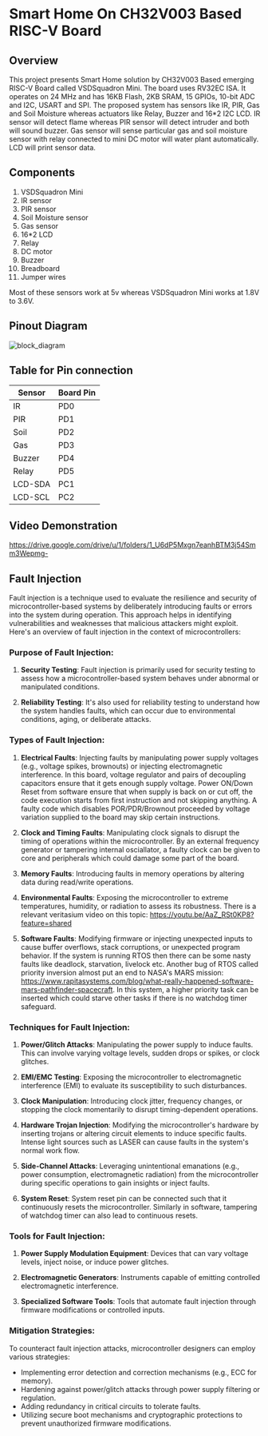 # Smart Home On CH32V003 Based RISC-V Board
## Overview
This project presents Smart Home solution by CH32V003 Based emerging RISC-V Board called VSDSquadron Mini. The board uses RV32EC ISA. It operates on 24 MHz and has 16KB Flash, 2KB SRAM, 15 GPIOs, 10-bit ADC and I2C, USART and SPI. The proposed system has sensors like IR, PIR, Gas and Soil Moisture whereas actuators like Relay, Buzzer and 16*2 I2C LCD. IR sensor will detect flame whereas PIR sensor will detect intruder and both will sound buzzer. Gas sensor will sense particular gas and soil moisture sensor with relay connected to mini DC motor will water plant automatically. LCD will print sensor data.

## Components
1. VSDSquadron Mini
2. IR sensor
3. PIR sensor
4. Soil Moisture sensor
5. Gas sensor
6. 16*2 LCD
7. Relay
8. DC motor
9. Buzzer
10. Breadboard
11. Jumper wires

Most of these sensors work at 5v whereas VSDSquadron Mini works at 1.8V to 3.6V.

## Pinout Diagram
![block_diagram](https://github.com/Pragnesh-Papaniya/vsdsquadron-mini-internship/assets/143833682/ac790370-6152-4979-8376-ca6498d97d08)

## Table for Pin connection
| Sensor        | Board Pin     |
| ------------- | ------------- |
| IR            | PD0           |
| PIR           | PD1           |
| Soil          | PD2           |
| Gas           | PD3           |
| Buzzer        | PD4           |
| Relay         | PD5           |
| LCD-SDA       | PC1           |
| LCD-SCL       | PC2           |

## Video Demonstration
https://drive.google.com/drive/u/1/folders/1_U6dP5Mxgn7eanhBTM3j54Smm3Wepmg-

## Fault Injection
Fault injection is a technique used to evaluate the resilience and security of microcontroller-based systems by deliberately introducing faults or errors into the system during operation. This approach helps in identifying vulnerabilities and weaknesses that malicious attackers might exploit. Here's an overview of fault injection in the context of microcontrollers:

### Purpose of Fault Injection:
1. **Security Testing**: Fault injection is primarily used for security testing to assess how a microcontroller-based system behaves under abnormal or manipulated conditions.
  
2. **Reliability Testing**: It's also used for reliability testing to understand how the system handles faults, which can occur due to environmental conditions, aging, or deliberate attacks.

### Types of Fault Injection:
1. **Electrical Faults**: Injecting faults by manipulating power supply voltages (e.g., voltage spikes, brownouts) or injecting electromagnetic interference. In this board, voltage regulator and pairs of decoupling capacitors ensure that it gets enough supply voltage. Power ON/Down Reset from software ensure that when supply is back on or cut off, the code execution starts from first instruction and not skipping anything. A faulty code which disables POR/PDR/Brownout proceeded by voltage variation supplied to the board may skip certain instructions.

2. **Clock and Timing Faults**: Manipulating clock signals to disrupt the timing of operations within the microcontroller. By an external frequency generator or tampering internal osciallator, a faulty clock can be given to core and peripherals which could damage some part of the board.

3. **Memory Faults**: Introducing faults in memory operations by altering data during read/write operations.

4. **Environmental Faults**: Exposing the microcontroller to extreme temperatures, humidity, or radiation to assess its robustness. There is a relevant veritasium video on this topic: https://youtu.be/AaZ_RSt0KP8?feature=shared

5. **Software Faults**: Modifying firmware or injecting unexpected inputs to cause buffer overflows, stack corruptions, or unexpected program behavior. If the system is running RTOS then there can be some nasty faults like deadlock, starvation, livelock etc. Another bug of RTOS called priority inversion almost put an end to NASA's MARS mission: https://www.rapitasystems.com/blog/what-really-happened-software-mars-pathfinder-spacecraft. In this system, a higher priority task can be inserted which could starve other tasks if there is no watchdog timer safeguard. 

### Techniques for Fault Injection:
1. **Power/Glitch Attacks**: Manipulating the power supply to induce faults. This can involve varying voltage levels, sudden drops or spikes, or clock glitches.

2. **EMI/EMC Testing**: Exposing the microcontroller to electromagnetic interference (EMI) to evaluate its susceptibility to such disturbances.

3. **Clock Manipulation**: Introducing clock jitter, frequency changes, or stopping the clock momentarily to disrupt timing-dependent operations.

4. **Hardware Trojan Injection**: Modifying the microcontroller's hardware by inserting trojans or altering circuit elements to induce specific faults. Intense light sources such as LASER can cause faults in the system's normal work flow.

5. **Side-Channel Attacks**: Leveraging unintentional emanations (e.g., power consumption, electromagnetic radiation) from the microcontroller during specific operations to gain insights or inject faults.

6. **System Reset**: System reset pin can be connected such that it continuously resets the microcontroller. Similarly in software, tampering of watchdog timer can also lead to continuous resets.
   
### Tools for Fault Injection:
1. **Power Supply Modulation Equipment**: Devices that can vary voltage levels, inject noise, or induce power glitches.

2. **Electromagnetic Generators**: Instruments capable of emitting controlled electromagnetic interference.

3. **Specialized Software Tools**: Tools that automate fault injection through firmware modifications or controlled inputs.

### Mitigation Strategies:
To counteract fault injection attacks, microcontroller designers can employ various strategies:
- Implementing error detection and correction mechanisms (e.g., ECC for memory).
- Hardening against power/glitch attacks through power supply filtering or regulation.
- Adding redundancy in critical circuits to tolerate faults.
- Utilizing secure boot mechanisms and cryptographic protections to prevent unauthorized firmware modifications.
